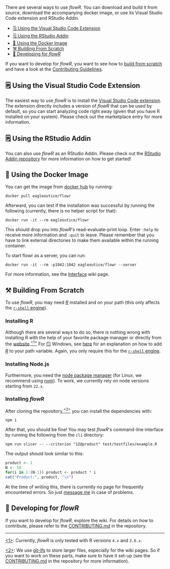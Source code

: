 There are several ways to use _flowR_.
You can download and build it from source, download the accompanying docker image, or use its Visual Studio Code extension and RStudio Addin.

<!-- TOC -->
- [🗒️ Using the Visual Studio Code Extension](#-using-the-visual-studio-code-extension)
- [🗒️ Using the RStudio Addin](#-using-the-rstudio-addin)
- [🐳️ Using the Docker Image](#-using-the-docker-image)
- [⚒️ Building From Scratch](#-building-from-scratch)
- [📜 Developing for _flowR_](#-developing-for-flowr)
<!-- TOC -->

If you want to develop for _flowR_, you want to see how to [build from scratch](#-building-from-scratch) and have a look at the [Contributing Guidelines](https://github.com/flowr-analysis/flowr/tree/main//.github/CONTRIBUTING.md).

## 🗒️ Using the Visual Studio Code Extension

The easiest way to use _flowR_ is to install the [Visual Studio Code extension](https://marketplace.visualstudio.com/items?itemName=code-inspect.vscode-flowr).
The extension directly includes a version of _flowR_ that can be used by default, so you can start analyzing code right away (given that you have R installed on your system).
Please check out the marketplace entry for more information.

## 🗒️ Using the RStudio Addin

You can also use _flowR_ as an RStudio Addin. Please check out the [RStudio Addin repository](https://github.com/flowr-analysis/rstudio-addin-flowr) for more information on how to get started!

## 🐳️ Using the Docker Image

You can get the image from [docker hub](https://hub.docker.com/r/eagleoutice/flowr) by running:

```shell
docker pull eagleoutice/flowr
```

Afterward, you can test if the installation was successful by running the following (currently, there is no helper script for that):

```shell
docker run -it --rm eagleoutice/flowr
```

This should drop you into _flowR_'s read-evaluate-print loop.
Enter `:help` to receive more information and `:quit` to leave.
Please remember that you have to link external directories to make them available within the running container.

To start flowr as a server, you can run:

```shell
docker run -it --rm -p1042:1042 eagleoutice/flowr --server
```

For more information, see the [Interface](https://github.com/flowr-analysis/flowr/wiki/Interface) wiki page.

## ⚒️ Building From Scratch

To use _flowR_, you may need [_R_](https://www.r-project.org/) installed and on your path
(this only affects the [`r-shell` engine][r-shell]).

### Installing R
Although there are several ways to do so, there is nothing wrong with installing&nbsp;R with the help of your favorite package manager or directly from the [website](https://cloud.r-project.org/).<a href="#note1" id="note1ref"><sup>&lt;1&gt;</sup></a>
For 🪟&nbsp;Windows, see [here](https://www.hanss.info/sebastian/post/rtools-path/) for an explanation on how to add [_R_](https://www.r-project.org/) to your path variable.
Again, you only require this for the [`r-shell` engine][r-shell].

### Installing Node.js

Furthermore, you need the [node package manager](https://www.npmjs.com/) (for Linux, we recommend using [nvm](https://github.com/nvm-sh/nvm)).
To work, we currently rely on node versions starting from `22.x`.

### Installing _flowR_

After cloning the repository,<a href="#note2" id="note2ref"><sup>&lt;2&gt;</sup></a> you can install the dependencies with:

```shell
npm i
```

After that, you should be fine! You may test _flowR_'s command-line interface by running the following from the `cli` directory:

```shell
npm run slicer -- --criterion "12@product" test/testfiles/example.R
```

The output should look similar to this:

```R
product <- 1
N <- 10
for(i in 1:(N-1)) product <- product * i
cat("Product:", product, "\n")
```

At the time of writing this, there is currently no page for frequently encountered errors. So just [message me](mailto:florian.sihler@uni-ulm.de) in case of problems.

## 📜 Developing for _flowR_

If you want to develop for _flowR_, explore the wiki.
For details on _how_ to contribute, please refer to the [CONTRIBUTING.md](https://github.com/flowr-analysis/flowr/blob/main/.github/CONTRIBUTING.md) in the repository.

-----
<a id="note1" href="#note1ref">&lt;1&gt;</a>: Currently, _flowR_ is only tested with R versions `4.x` and `3.6.x`.

<a id="note2" href="#note2ref">&lt;2&gt;</a>: We use
[git-lfs](https://git-lfs.com/) to store larger files, especially for the wiki pages. So if you want to work on these parts, make sure to have it set-up (see the [CONTRIBUTING.md](https://github.com/flowr-analysis/flowr/blob/main/.github/CONTRIBUTING.md) in the repository for more information).

[r-shell]: (https://github.com/flowr-analysis/flowr/wiki/Engines)
